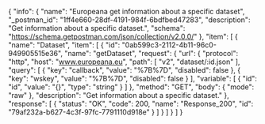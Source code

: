 {
  "info": {
    "name": "Europeana get information about a specific dataset",
    "_postman_id": "1ff4e660-28df-4191-984f-6bdfbed47283",
    "description": "Get information about a specific dataset.",
    "schema": "https://schema.getpostman.com/json/collection/v2.0.0/"
  },
  "item": [
    {
      "name": "Dataset",
      "item": [
        {
          "id": "0ab599c3-2112-4b11-96c0-949905515e36",
          "name": "getDataset",
          "request": {
            "url": {
              "protocol": "http",
              "host": "www.europeana.eu",
              "path": [
                "v2",
                "dataset/:id.json"
              ],
              "query": [
                {
                  "key": "callback",
                  "value": "%7B%7D",
                  "disabled": false
                },
                {
                  "key": "wskey",
                  "value": "%7B%7D",
                  "disabled": false
                }
              ],
              "variable": [
                {
                  "id": "id",
                  "value": "{}",
                  "type": "string"
                }
              ]
            },
            "method": "GET",
            "body": {
              "mode": "raw"
            },
            "description": "Get information about a specific dataset."
          },
          "response": [
            {
              "status": "OK",
              "code": 200,
              "name": "Response_200",
              "id": "79af232a-b627-4c3f-97fc-7791110d918e"
            }
          ]
        }
      ]
    }
  ]
}